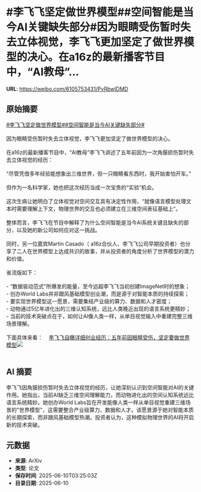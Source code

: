 # #李飞飞坚定做世界模型##空间智能是当今AI关键缺失部分#因为眼睛受伤暂时失去立体视觉，李飞飞更加坚定了做世界模型的决心。在a16z的最新播客节目中，“AI教母”...

**URL**: https://weibo.com/6105753431/PvRbwlDMD

## 原始摘要

<a href="https://m.weibo.cn/search?containerid=231522type%3D1%26t%3D10%26q%3D%23%E6%9D%8E%E9%A3%9E%E9%A3%9E%E5%9D%9A%E5%AE%9A%E5%81%9A%E4%B8%96%E7%95%8C%E6%A8%A1%E5%9E%8B%23&amp;extparam=%23%E6%9D%8E%E9%A3%9E%E9%A3%9E%E5%9D%9A%E5%AE%9A%E5%81%9A%E4%B8%96%E7%95%8C%E6%A8%A1%E5%9E%8B%23" data-hide=""><span class="surl-text">#李飞飞坚定做世界模型#</span></a><a href="https://m.weibo.cn/search?containerid=231522type%3D1%26t%3D10%26q%3D%23%E7%A9%BA%E9%97%B4%E6%99%BA%E8%83%BD%E6%98%AF%E5%BD%93%E4%BB%8AAI%E5%85%B3%E9%94%AE%E7%BC%BA%E5%A4%B1%E9%83%A8%E5%88%86%23&amp;extparam=%23%E7%A9%BA%E9%97%B4%E6%99%BA%E8%83%BD%E6%98%AF%E5%BD%93%E4%BB%8AAI%E5%85%B3%E9%94%AE%E7%BC%BA%E5%A4%B1%E9%83%A8%E5%88%86%23" data-hide=""><span class="surl-text">#空间智能是当今AI关键缺失部分#</span></a><br><br>因为眼睛受伤暂时失去立体视觉，李飞飞更加坚定了做世界模型的决心。<br><br>在a16z的最新播客节目中，“AI教母”李飞飞讲述了五年前因为一次角膜损伤暂时失去立体视觉的经历：<br><br>“尽管凭借多年经验能想象出三维世界，但一只眼睛看东西时，我开始害怕开车。”<br><br>但作为一名科学家，她也把这次经历当成一次宝贵的“实验”机会。<br><br>这次生病让她明白了立体视觉对空间交互具有决定性作用，“就像语言模型处理文本时需要理解上下文，物理世界的交互也必须建立在三维空间表征基础上”。<br><br>整体而言，李飞飞在节目中解释了为什么空间智能是当今AI系统关键且缺失的部分，以及她的新公司如何应对这一挑战。<br><br>同时，另一位嘉宾Martin Casado（ a16z合伙人、李飞飞公司早期投资者）也分享了二人在世界模型上达成共识的故事，并从投资者的角度分析了世界模型的潜力和价值。<br><br>省流版如下：<br><br>- “数据驱动范式”所爆发的能量，至今远超李飞飞当初创建ImageNet时的想象；<br>- 创办World Labs并非跟风基础模型创业潮，而是源于对智能本质的持续探索；<br>- 要实现世界模型这一愿景，需要集结产业级的算力、数据和人才密度；<br>- 动物通过5亿年进化出的三维认知系统，远比人类晚近出现的语言系统更精妙；<br>- 当前的技术突破点在于，如何让AI像人类一样，从单目视觉输入中重建完整三维场景理解。<br><br>下面具体来看：<a href="https://weibo.cn/sinaurl?u=https%3A%2F%2Fmp.weixin.qq.com%2Fs%2F8Eq__c8nV7tghJ4XMadUMg" data-hide=""><span class="url-icon"><img style="width: 1rem;height: 1rem" src="https://h5.sinaimg.cn/upload/2015/09/25/3/timeline_card_small_web_default.png" referrerpolicy="no-referrer"></span><span class="surl-text">李飞飞自曝详细创业经历：五年前因眼睛受伤，坚定要做世界模型</span></a><img style="" src="https://tvax2.sinaimg.cn/large/006Fd7o3gy1i2a00kbojoj30zk0jygsm.jpg" referrerpolicy="no-referrer"><br><br>

## AI 摘要

李飞飞因角膜损伤暂时失去立体视觉的经历，让她深刻认识到空间智能对AI的关键作用。她指出，当前AI缺乏三维空间理解能力，而动物进化出的空间认知系统远比语言系统精妙。她创办World Labs旨在开发能像人类一样从单目视觉重建三维场景的"世界模型"，这需要整合产业级算力、数据和人才。该愿景源于她对智能本质的长期探索，而非跟风基础模型热潮。投资者认为，这种模拟物理世界的AI将开启新的技术突破。

## 元数据

- **来源**: ArXiv
- **类型**: 论文
- **保存时间**: 2025-06-10T03:25:03Z
- **目录日期**: 2025-06-10
